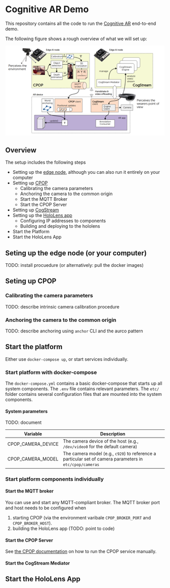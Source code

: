 Cognitive AR Demo
=================

This repository contains all the code to run the [Cognitive AR](https://netidee.at/cognitivear) end-to-end demo.

The following figure shows a rough overview of what we will set up:
<p align="center">
  <img src="https://raw.githubusercontent.com/cognitivexr/cognitivear-demo/main/images/cognitivexr-end-to-end.png" alt="End-to-end demo">
</p>


## Overview

The setup includes the following steps

* Setting up the [edge node](https://github.com/cognitivexr/edge-node), although you can also run it entirely on your computer
* Setting up [CPOP](https://github.com/cognitivexr/cpop)
  * Calibrating the camera parameters
  * Anchoring the camera to the common origin
  * Start the MQTT Broker
  * Start the CPOP Server
* Setting up [CogStream](https://github.com/cognitivexr/cogstream)
* Setting up the [HoloLens app](https://github.com/cognitivexr/unity-demo-app)
  * Configuring IP addresses to components
  * Building and deploying to the hololens
* Start the Platform
* Start the HoloLens App

## Seting up the edge node (or your computer)

TODO: install procuedure (or alternatively: pull the docker images)

## Seting up CPOP

### Calibrating the camera parameters

TODO: describe intrinsic camera calibration procedure

### Anchoring the camera to the common origin

TODO: describe anchoring using `anchor` CLI and the aurco pattern

## Start the platform

Either use `docker-compose up`, or start services individually.

### Start platform with docker-compose

The `docker-compose.yml` contains a basic docker-compose that starts up all system components.
The `.env` file contains relevant parameters.
The `etc/` folder contains several configuration files that are mounted into the system components.

#### System parameters

TODO: document

| Variable | Description |
| -------- | ----------- |
| CPOP_CAMERA_DEVICE | The camera device of the host (e.g., `/dev/video0` for the default camera) |
| CPOP_CAMERA_MODEL | The camera model (e.g., `c920`) to reference a particular set of camera parameters in `etc/cpop/cameras` |

### Start platform components individually

#### Start the MQTT broker

You can use and start any MQTT-compliant broker.
The MQTT broker port and host needs to be configured when
1. starting CPOP (via the environment varibale `CPOP_BROKER_PORT` and `CPOP_BROKER_HOST`).
2. building the HoloLens app (TODO: point to code)

#### Start the CPOP Server

See [the CPOP documentation](https://github.com/cognitivexr/cpop#run-the-service) on how to run the CPOP service manually.

#### Start the CogStream Mediator

## Start the HoloLens App
